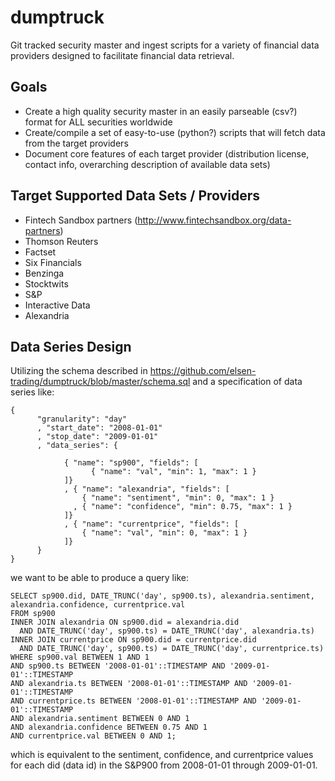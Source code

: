 # dumptruck
Git tracked security master and ingest scripts for a variety of financial data providers designed to facilitate financial data retrieval.

## Goals
- Create a high quality security master in an easily parseable (csv?) format for ALL securities worldwide
- Create/compile a set of easy-to-use (python?) scripts that will fetch data from the target providers
- Document core features of each target provider (distribution license, contact info, overarching description of available data sets)

## Target Supported Data Sets / Providers
- Fintech Sandbox partners (http://www.fintechsandbox.org/data-partners)
- Thomson Reuters
- Factset
- Six Financials
- Benzinga
- Stocktwits
- S&P
- Interactive Data
- Alexandria

## Data Series Design

Utilizing the schema described in https://github.com/elsen-trading/dumptruck/blob/master/schema.sql and a specification of data series like:
```
{ 
      "granularity": "day"
      , "start_date": "2008-01-01"
      , "stop_date": "2009-01-01"
      , "data_series": {

            { "name": "sp900", "fields": [ 
                  { "name": "val", "min": 1, "max": 1 }
            ]}
            , { "name": "alexandria", "fields": [ 
                { "name": "sentiment", "min": 0, "max": 1 }
              , { "name": "confidence", "min": 0.75, "max": 1 }
            ]}
            , { "name": "currentprice", "fields": [ 
                { "name": "val", "min": 0, "max": 1 }
            ]}
      }
}
```
we want to be able to produce a query like:
```
SELECT sp900.did, DATE_TRUNC('day', sp900.ts), alexandria.sentiment, alexandria.confidence, currentprice.val
FROM sp900
INNER JOIN alexandria ON sp900.did = alexandria.did 
  AND DATE_TRUNC('day', sp900.ts) = DATE_TRUNC('day', alexandria.ts) 
INNER JOIN currentprice ON sp900.did = currentprice.did 
  AND DATE_TRUNC('day', sp900.ts) = DATE_TRUNC('day', currentprice.ts) 
WHERE sp900.val BETWEEN 1 AND 1
AND sp900.ts BETWEEN '2008-01-01'::TIMESTAMP AND '2009-01-01'::TIMESTAMP
AND alexandria.ts BETWEEN '2008-01-01'::TIMESTAMP AND '2009-01-01'::TIMESTAMP
AND currentprice.ts BETWEEN '2008-01-01'::TIMESTAMP AND '2009-01-01'::TIMESTAMP
AND alexandria.sentiment BETWEEN 0 AND 1
AND alexandria.confidence BETWEEN 0.75 AND 1
AND currentprice.val BETWEEN 0 AND 1;
```
which is equivalent to the sentiment, confidence, and currentprice values for each did (data id) in the S&P900 from 2008-01-01 through 2009-01-01. 

